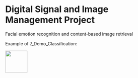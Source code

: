 # Digital Signal and Image Management Project
Facial emotion recognition and content-based image retrieval

Example of 7_Demo_Classification: 

<img src="https://user-images.githubusercontent.com/78240304/125951694-d5d55821-62b3-46d7-b5c4-82dc2bb126dd.PNG" width="70">
